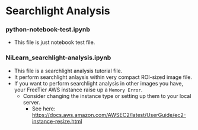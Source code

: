 # Searchlight Analysis
### python-notebook-test.ipynb
* This file is just notebook test file.

### NiLearn_searchlight-analysis.ipynb
* This file is a searchlight analysis tutorial file.
* It perform searchlight anlaysis within very compact ROI-sized image file.
* If you want to perform searchlight analysis in other images you have, your FreeTier AWS instance raise up a `Memory Error`.
  * Consider changing the instance type or setting up them to your local server.
    * See here: https://docs.aws.amazon.com/AWSEC2/latest/UserGuide/ec2-instance-resize.html